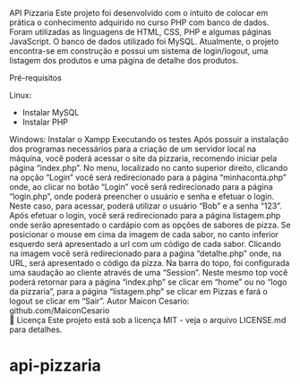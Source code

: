 API Pizzaria
Este projeto foi desenvolvido com o intuito de colocar em prática o conhecimento adquirido no curso PHP com banco de dados.
Foram utilizadas as linguagens de HTML, CSS, PHP e algumas páginas JavaScript. O banco de dados utilizado foi MySQL.
Atualmente, o projeto encontra-se em construção e  possui um sistema de login/logout, uma listagem dos produtos e uma página de detalhe dos produtos.

 Pré-requisitos

Linux:
- Instalar MySQL
- Instalar PHP


Windows:
Instalar o Xampp 
 Executando os testes
Após possuir a instalação dos programas necessários para a criação de um servidor local na máquina, você poderá acessar o site da pizzaria, recomendo iniciar pela página “index.php”.
No menu, localizado no canto superior direito, clicando na opção “Login” você será redirecionado para a página “minhaconta.php” onde, ao clicar no botão “Login” você será redirecionado para a página “login.php”, onde poderá preencher o usuário e senha e efetuar o login. Neste caso, para acessar, poderá utilizar o usuário “Bob” e a senha “123”.
Após efetuar o login, você será redirecionado para a página listagem.php onde serão apresentado o cardápio com as opções de sabores de pizza.
Se posicionar o mouse em cima da imagem de cada sabor, no canto inferior esquerdo será apresentado a url com um código de cada sabor.
Clicando na imagem você será redirecionado para a paǵina “detalhe.php” onde, na URL, será apresentado o código da pizza.
Na barra do topo, foi configurada uma saudação ao cliente através de uma “Session”. Neste mesmo top você poderá retornar para a página “index.php” se clicar em “home” ou no “logo da pizzaria”, para a página “listagem.php” se clicar em Pizzas e fará o logout se clicar em “Sair”.
 Autor
Maicon Cesario: github.com/MaiconCesario  
📄 Licença
Este projeto está sob a licença MIT - veja o arquivo LICENSE.md para detalhes.


# api-pizzaria
